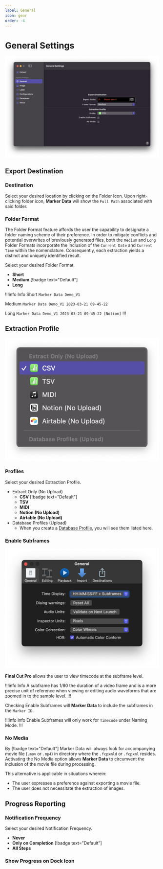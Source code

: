 ```yaml
---
label: General
icon: gear
order: -4
---
```

# General Settings

![General Settings](/assets/md-general-settings.png)

## Export Destination

### Destination

Select your desired location by clicking on the Folder Icon. Upon right-clicking folder icon, **Marker Data** will show the `Full Path` associated with said folder.

### Folder Format

The Folder Format feature affords the user the capability to designate a folder naming scheme of their preference. In order to mitigate conflicts and potential overwrites of previously generated files, both the `Medium` and `Long` Folder Formats incorporate the inclusion of the `Current Date` and `Current Time` within the nomenclature. Consequently, each extraction yields a distinct and uniquely identified result.

Select your desired Folder Format.
- **Short**
- **Medium** [!badge text="Default"]
- **Long**

!!!info Info
Short
`Marker Data Demo_V1`

Medium
`Marker Data Demo_V1 2023-03-21 09-45-22`

Long
`Marker Data Demo_V1 2023-03-21 09-45-22 [Notion]`
!!!

## Extraction Profile

![Extraction Profile](/assets/md-general-settings-extraction-profile.png)

### Profiles

Select your desired Extraction Profile.

- Extract Only (No Upload)
	- **CSV** [!badge text="Default"]
	- **TSV**
	- **MIDI**
	- **Notion (No Upload)**
	- **Airtable (No Upload)**
- Database Profiles (Upload)
	- When you create a [Database Profile](/user-guide/databases), you will see them listed here.

### Enable Subframes

![Final Cut Pro's Time Display](/assets/fcp-subframes.png)

**Final Cut Pro** allows the user to view timecode at the subframe level.

!!!info Info
A subframe has 1/80 the duration of a video frame and is a more precise unit of reference when viewing or editing audio waveforms that are zoomed in to the sample level.
!!!

Checking Enable Subframes will **Marker Data** to include the subframes in the `Marker ID`.

!!!info Info
Enable Subframes will only work for `Timecode` under Naming Mode.
!!!

### No Media

By [!badge text="Default"] Marker Data will always look for accompanying movie file (`.mov` or `.mp4`) in directory where the `.fcpxmld` or `.fcpxml` resides. Activating the No Media option allows **Marker Data** to circumvent the inclusion of the movie file during processing.

This alternative is applicable in situations wherein:

- The user expresses a preference against exporting a movie file.
- The user does not necessitate the extraction of images.

## Progress Reporting

### Notification Frequency

Select your desired Notification Frequency.
- **Never**
- **Only on Completion** [!badge text="Default"]
- **All Steps**

### Show Progress on Dock Icon

